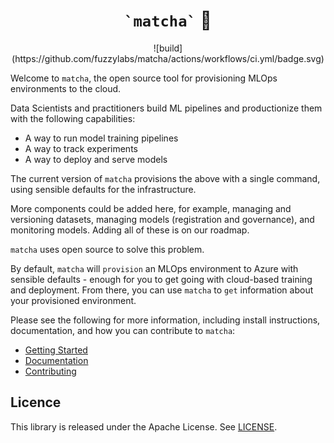 <h1 align="center">
    <code>`matcha`</code> &#127861;
</h1>

<p align="center">
    ![build](https://github.com/fuzzylabs/matcha/actions/workflows/ci.yml/badge.svg)
</p>

Welcome to `matcha`, the open source tool for provisioning MLOps environments to the cloud.

Data Scientists and practitioners build ML pipelines and productionize them with the following capabilities:

* A way to run model training pipelines
* A way to track experiments
* A way to deploy and serve models

The current version of `matcha` provisions the above with a single command, using sensible defaults for the infrastructure.

More components could be added here, for example, managing and versioning datasets, managing models (registration and governance), and monitoring models. Adding all of these is on our roadmap.

`matcha` uses open source to solve this problem.

By default, `matcha` will `provision` an MLOps environment to Azure with sensible defaults - enough for you to get going with cloud-based training and deployment. From there, you can use `matcha` to `get` information about your provisioned environment.

Please see the following for more information, including install instructions, documentation, and how you can contribute to `matcha`:

* [Getting Started](https://fuzzylabs.github.io/matcha/getting-started/)
* [Documentation](https://fuzzylabs.github.io/matcha/)
* [Contributing](CONTRIBUTING.md)

## Licence

This library is released under the Apache License. See [LICENSE](LICENSE).
